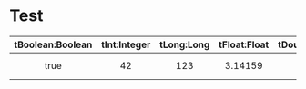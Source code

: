 Test
=========================
| tBoolean:Boolean | tInt:Integer | tLong:Long | tFloat:Float | tDouble:Double | tDate:Date | tTime:Time | tTimestamp:Timestamp | tString:String |
|:----------------:|:------------:|:----------:|:------------:|:--------------:|:----------:|:----------:|:--------------------:|:--------------:|
|       true       |      42      |    123     |   3.14159    |   2.71         | 2048-12-31 | 12:06:58   | 2048-12-31 12:06:58 |  Hello, world! |
